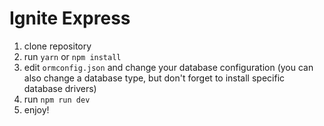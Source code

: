 # Ignite Express

1. clone repository
2. run `yarn` or `npm install`
3. edit `ormconfig.json` and change your database configuration (you can also change a database type, but don't forget to install specific database drivers)
4. run `npm run dev`
5. enjoy!
